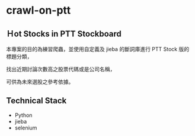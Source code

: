 # crawl-on-ptt
## Ｈot Stocks in PTT Stockboard

本專案的目的為練習爬蟲，並使用自定義及 jieba 的斷詞庫進行 PTT Stock 版的標題分類，

找出近期討論次數高之股票代碼或是公司名稱，

可供為未來選股之參考依據。


## Technical Stack
- Python
- jieba
- selenium